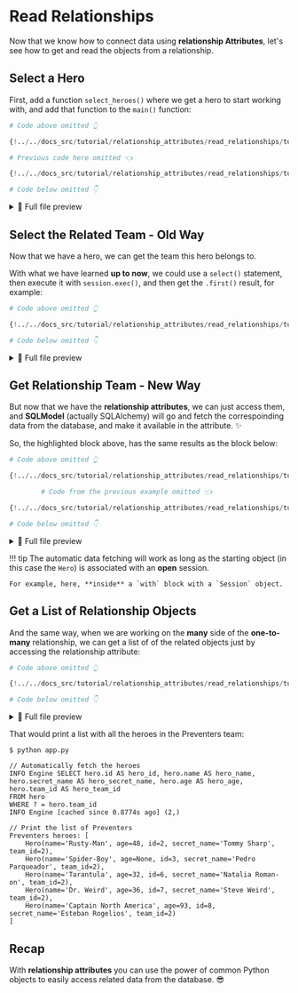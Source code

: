 # Read Relationships

Now that we know how to connect data using **relationship Attributes**, let's see how to get and read the objects from a relationship.

## Select a Hero

First, add a function `select_heroes()` where we get a hero to start working with, and add that function to the `main()` function:

```Python hl_lines="3-7  14"
# Code above omitted 👆

{!../../docs_src/tutorial/relationship_attributes/read_relationships/tutorial001.py[ln:96-100]!}

# Previous code here omitted 👈

{!../../docs_src/tutorial/relationship_attributes/read_relationships/tutorial001.py[ln:110-113]!}

# Code below omitted 👇
```

<details>
<summary>👀 Full file preview</summary>

```Python
{!../../docs_src/tutorial/relationship_attributes/read_relationships/tutorial001.py!}
```

</details>

## Select the Related Team - Old Way

Now that we have a hero, we can get the team this hero belongs to.

With what we have learned **up to now**, we could use a `select()` statement, then execute it with `session.exec()`, and then get the `.first()` result, for example:

```Python hl_lines="9-12"
# Code above omitted 👆

{!../../docs_src/tutorial/relationship_attributes/read_relationships/tutorial001.py[ln:96-105]!}

# Code below omitted 👇
```

<details>
<summary>👀 Full file preview</summary>

```Python
{!../../docs_src/tutorial/relationship_attributes/read_relationships/tutorial001.py!}
```

</details>

## Get Relationship Team - New Way

But now that we have the **relationship attributes**, we can just access them, and **SQLModel** (actually SQLAlchemy) will go and fetch the correspoinding data from the database, and make it available in the attribute. ✨

So, the highlighted block above, has the same results as the block below:

```Python hl_lines="11"
# Code above omitted 👆

{!../../docs_src/tutorial/relationship_attributes/read_relationships/tutorial001.py[ln:96-100]!}

        # Code from the previous example omitted 👈

{!../../docs_src/tutorial/relationship_attributes/read_relationships/tutorial001.py[ln:107]!}

# Code below omitted 👇
```

<details>
<summary>👀 Full file preview</summary>

```Python
{!../../docs_src/tutorial/relationship_attributes/read_relationships/tutorial001.py!}
```

</details>

!!! tip
    The automatic data fetching will work as long as the starting object (in this case the `Hero`) is associated with an **open** session.

    For example, here, **inside** a `with` block with a `Session` object.

## Get a List of Relationship Objects

And the same way, when we are working on the **many** side of the **one-to-many** relationship, we can get a list of of the related objects just by accessing the relationship attribute:

```Python hl_lines="9"
# Code above omitted 👆

{!../../docs_src/tutorial/relationship_attributes/read_relationships/tutorial002.py[ln:96-102]!}

# Code below omitted 👇
```

<details>
<summary>👀 Full file preview</summary>

```Python
{!../../docs_src/tutorial/relationship_attributes/read_relationships/tutorial002.py!}
```

</details>

That would print a list with all the heroes in the Preventers team:

<div class="termy">

```console
$ python app.py

// Automatically fetch the heroes
INFO Engine SELECT hero.id AS hero_id, hero.name AS hero_name, hero.secret_name AS hero_secret_name, hero.age AS hero_age, hero.team_id AS hero_team_id 
FROM hero 
WHERE ? = hero.team_id
INFO Engine [cached since 0.8774s ago] (2,)

// Print the list of Preventers
Preventers heroes: [
    Hero(name='Rusty-Man', age=48, id=2, secret_name='Tommy Sharp', team_id=2),
    Hero(name='Spider-Boy', age=None, id=3, secret_name='Pedro Parqueador', team_id=2),
    Hero(name='Tarantula', age=32, id=6, secret_name='Natalia Roman-on', team_id=2),
    Hero(name='Dr. Weird', age=36, id=7, secret_name='Steve Weird', team_id=2),
    Hero(name='Captain North America', age=93, id=8, secret_name='Esteban Rogelios', team_id=2)
]
```

</div>

## Recap

With **relationship attributes** you can use the power of common Python objects to easily access related data from the database. 😎
